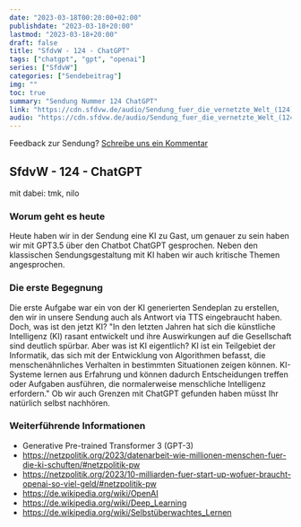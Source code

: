 ```yaml
---
date: "2023-03-18T00:20:00+02:00"
publishdate: "2023-03-18+20:00"
lastmod: "2023-03-18+20:00"
draft: false
title: "SfdvW - 124 - ChatGPT"
tags: ["chatgpt", "gpt", "openai"]
series: ["SfdvW"]
categories: ["Sendebeitrag"]
img: ""
toc: true
summary: "Sendung Nummer 124 ChatGPT"
link: "https://cdn.sfdvw.de/audio/Sendung_fuer_die_vernetzte_Welt_(124)_2023_03_18_ChatGPT.mp3"
audio: "https://cdn.sfdvw.de/audio/Sendung_fuer_die_vernetzte_Welt_(124)_2023_03_18_ChatGPT.mp3"
---
```


<div align="center" id="example"></div>
<script src="https://cdn.podlove.org/web-player/embed.js"></script>

Feedback zur Sendung?
[Schreibe uns ein Kommentar](mailto:SfdvW@radiocorax.de)

## SfdvW - 124 - ChatGPT
mit dabei: tmk, nilo

### Worum geht es heute
Heute haben wir in der Sendung eine KI zu Gast, um genauer zu sein haben wir mit GPT3.5 über den Chatbot ChatGPT gesprochen. Neben den klassischen Sendungsgestaltung mit KI haben wir auch kritische Themen angesprochen.

### Die erste Begegnung
Die erste Aufgabe war ein von der KI generierten Sendeplan zu erstellen, den wir in unsere Sendung auch als Antwort via TTS eingebraucht haben.
Doch, was ist den jetzt KI?
"In den letzten Jahren hat sich die künstliche Intelligenz (KI) rasant entwickelt und ihre Auswirkungen auf die Gesellschaft sind deutlich spürbar. Aber was ist KI eigentlich? KI ist ein Teilgebiet der Informatik, das sich mit der Entwicklung von Algorithmen befasst, die menschenähnliches Verhalten in bestimmten Situationen zeigen können. KI-Systeme lernen aus Erfahrung und können dadurch Entscheidungen treffen oder Aufgaben ausführen, die normalerweise menschliche Intelligenz erfordern."
Ob wir auch Grenzen mit ChatGPT gefunden haben müsst Ihr natürlich selbst nachhören.

### Weiterführende Informationen
* Generative Pre-trained Transformer 3 (GPT-3)
* https://netzpolitik.org/2023/datenarbeit-wie-millionen-menschen-fuer-die-ki-schuften/#netzpolitik-pw
* https://netzpolitik.org/2023/10-milliarden-fuer-start-up-wofuer-braucht-openai-so-viel-geld/#netzpolitik-pw
* https://de.wikipedia.org/wiki/OpenAI
* https://de.wikipedia.org/wiki/Deep_Learning
* https://de.wikipedia.org/wiki/Selbstüberwachtes_Lernen


<script>
  podlovePlayer('#example', '/blog/sfdvw124.json');
</script>
